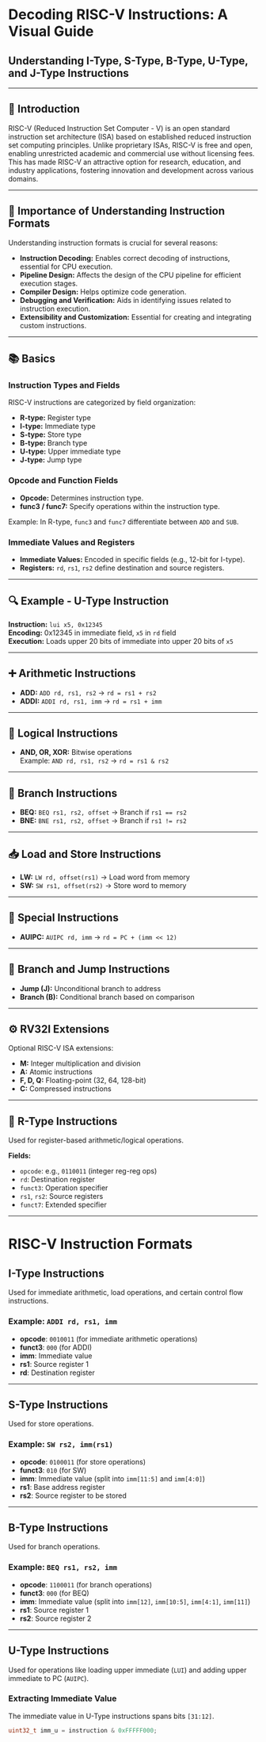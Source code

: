 # Decoding RISC-V Instructions: A Visual Guide

## Understanding I-Type, S-Type, B-Type, U-Type, and J-Type Instructions

---

## 📘 Introduction

RISC-V (Reduced Instruction Set Computer - V) is an open standard instruction set architecture (ISA) based on established reduced instruction set computing principles. Unlike proprietary ISAs, RISC-V is free and open, enabling unrestricted academic and commercial use without licensing fees. This has made RISC-V an attractive option for research, education, and industry applications, fostering innovation and development across various domains.

---

## 📌 Importance of Understanding Instruction Formats

Understanding instruction formats is crucial for several reasons:

- **Instruction Decoding:** Enables correct decoding of instructions, essential for CPU execution.
- **Pipeline Design:** Affects the design of the CPU pipeline for efficient execution stages.
- **Compiler Design:** Helps optimize code generation.
- **Debugging and Verification:** Aids in identifying issues related to instruction execution.
- **Extensibility and Customization:** Essential for creating and integrating custom instructions.

---

## 📚 Basics

### Instruction Types and Fields

RISC-V instructions are categorized by field organization:

- **R-type:** Register type
- **I-type:** Immediate type
- **S-type:** Store type
- **B-type:** Branch type
- **U-type:** Upper immediate type
- **J-type:** Jump type

### Opcode and Function Fields

- **Opcode:** Determines instruction type.
- **func3 / func7:** Specify operations within the instruction type.

Example: In R-type, `func3` and `func7` differentiate between `ADD` and `SUB`.

### Immediate Values and Registers

- **Immediate Values:** Encoded in specific fields (e.g., 12-bit for I-type).
- **Registers:** `rd`, `rs1`, `rs2` define destination and source registers.

---

## 🔍 Example - U-Type Instruction

**Instruction:** `lui x5, 0x12345`  
**Encoding:** 0x12345 in immediate field, `x5` in `rd` field  
**Execution:** Loads upper 20 bits of immediate into upper 20 bits of `x5`

---

## ➕ Arithmetic Instructions

- **ADD:** `ADD rd, rs1, rs2` → `rd = rs1 + rs2`
- **ADDI:** `ADDI rd, rs1, imm` → `rd = rs1 + imm`

---

## 🔣 Logical Instructions

- **AND, OR, XOR:** Bitwise operations  
  Example: `AND rd, rs1, rs2` → `rd = rs1 & rs2`

---

## 🔁 Branch Instructions

- **BEQ:** `BEQ rs1, rs2, offset` → Branch if `rs1 == rs2`
- **BNE:** `BNE rs1, rs2, offset` → Branch if `rs1 != rs2`

---

## 📥 Load and Store Instructions

- **LW:** `LW rd, offset(rs1)` → Load word from memory
- **SW:** `SW rs1, offset(rs2)` → Store word to memory

---

## 🧠 Special Instructions

- **AUIPC:** `AUIPC rd, imm` → `rd = PC + (imm << 12)`

---

## 🚀 Branch and Jump Instructions

- **Jump (J):** Unconditional branch to address
- **Branch (B):** Conditional branch based on comparison

---

## ⚙️ RV32I Extensions

Optional RISC-V ISA extensions:

- **M:** Integer multiplication and division
- **A:** Atomic instructions
- **F, D, Q:** Floating-point (32, 64, 128-bit)
- **C:** Compressed instructions

---

## 🧩 R-Type Instructions

Used for register-based arithmetic/logical operations.

**Fields:**
- `opcode`: e.g., `0110011` (integer reg-reg ops)
- `rd`: Destination register
- `funct3`: Operation specifier
- `rs1`, `rs2`: Source registers
- `funct7`: Extended specifier

---

# RISC-V Instruction Formats

## I-Type Instructions

Used for immediate arithmetic, load operations, and certain control flow instructions.

### Example: `ADDI rd, rs1, imm`

- **opcode**: `0010011` (for immediate arithmetic operations)  
- **funct3**: `000` (for ADDI)  
- **imm**: Immediate value  
- **rs1**: Source register 1  
- **rd**: Destination register  

---

## S-Type Instructions

Used for store operations.

### Example: `SW rs2, imm(rs1)`

- **opcode**: `0100011` (for store operations)  
- **funct3**: `010` (for SW)  
- **imm**: Immediate value (split into `imm[11:5]` and `imm[4:0]`)  
- **rs1**: Base address register  
- **rs2**: Source register to be stored  

---

## B-Type Instructions

Used for branch operations.

### Example: `BEQ rs1, rs2, imm`

- **opcode**: `1100011` (for branch operations)  
- **funct3**: `000` (for BEQ)  
- **imm**: Immediate value (split into `imm[12]`, `imm[10:5]`, `imm[4:1]`, `imm[11]`)  
- **rs1**: Source register 1  
- **rs2**: Source register 2  

---

## U-Type Instructions

Used for operations like loading upper immediate (`LUI`) and adding upper immediate to PC (`AUIPC`).

### Extracting Immediate Value

The immediate value in U-Type instructions spans bits `[31:12]`.

```c
uint32_t imm_u = instruction & 0xFFFFF000;
